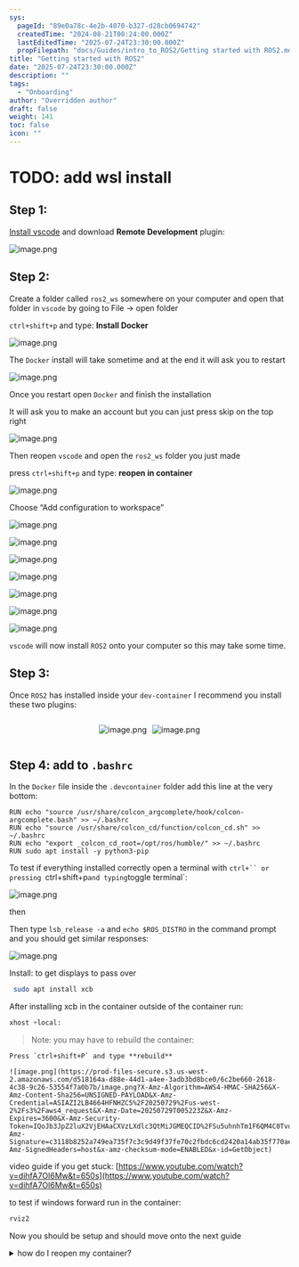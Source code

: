 ```yaml
---
sys:
  pageId: "89e0a78c-4e2b-4070-b327-d28cb0694742"
  createdTime: "2024-08-21T00:24:00.000Z"
  lastEditedTime: "2025-07-24T23:30:00.000Z"
  propFilepath: "docs/Guides/intro_to_ROS2/Getting started with ROS2.md"
title: "Getting started with ROS2"
date: "2025-07-24T23:30:00.000Z"
description: ""
tags:
  - "Onboarding"
author: "Overridden author"
draft: false
weight: 141
toc: false
icon: ""
---
```


# TODO: add wsl install

## Step 1:

[Install vscode](https://code.visualstudio.com/download) and download **Remote Development** plugin:

![image.png](https://prod-files-secure.s3.us-west-2.amazonaws.com/d518164a-d88e-44d1-a4ee-3adb3bd8bce0/efb52993-1881-4a40-b95e-6f020334f022/image.png?X-Amz-Algorithm=AWS4-HMAC-SHA256&X-Amz-Content-Sha256=UNSIGNED-PAYLOAD&X-Amz-Credential=ASIAZI2LB466TEYGBI7N%2F20250729%2Fus-west-2%2Fs3%2Faws4_request&X-Amz-Date=20250729T005218Z&X-Amz-Expires=3600&X-Amz-Security-Token=IQoJb3JpZ2luX2VjEHAaCXVzLXdlc3QtMiJIMEYCIQDDEfhLCbkxDkGoXOh%2BK0ksuiv1VLjKxepd4JLL3xtWZgIhALLtYrwpG1w9ISq9Xffy6oaD35uMQHAQ0RfTfvJOmkXbKogECJn%2F%2F%2F%2F%2F%2F%2F%2F%2F%2FwEQABoMNjM3NDIzMTgzODA1IgxA%2FYBJL7LvKtTwwo4q3AM4juOII0geTzElns7arCQUJl0NMWnw87hrhPI%2F%2FzbYWyBJCZa3%2BSIKkPbWDAz6%2BEfJDtIUIwEBaEUEMf5gWASlUHVVoChx%2FLGpnolQ3T5bZVNwwuAWsk6VFkaM%2FJyBIbHLfTmyIVpqdMsFcwL%2Bs0ZoGHRr49CF8F39WjiXah8uWQrDFoiZ7I5rfryGcMUOcGcaRPw7ofZ1v6SyR%2B%2B69RiHRNSOMRoxk%2F%2BhmQxkRHoDa7MKi37wPfWpaFYhcj4ls29wUgjxEHtuAHfKeDm2%2Fa%2B3JyIbNBhDuMSlZDxTuHCxZK9swg74sGIr%2FlGFqmKk%2FrgNG%2FG2Y2qufZX7c6ij1xZP6TWheHTVDLjqSNy%2FACMpC%2FtY7SJXakeVjF7pIqJqXtpFmPQraK53nKxxnltihH52qB9gJ2jZYls0OLLX4K42utwww0BTuf8cp29CB7lVwLxr9EDBSMJSJIkeVidDRYPU1VpoC2KIsOi3G4klUXSrTnmZMVIA96K5%2BWgwR6%2BWjxvfW%2BIIOKR00I5vbKJ6rS1u19DG4icvRuMAH62iwVPWZ84jXbB9CiCp0X1aPJ49LSgLz3wxaEWogSNu2Zam9ybI2biPRxRF%2BaXRyI4SCHBpw6MXcTwuT9B66ztriDC3n6DEBjqkAScpIAlU6ZUrbVzsvqHTCCNJAA51muo4%2FjNO74jEWHyU66T3%2FMIh5W5DW1u88yCB9Yf8lDlXJ88ZXIbGhXszwqxp%2B594o0%2Fip9%2Ft2w%2B3csZGVeBPmEYfIPtv1%2BYUApec64wAunEf3755OCiwLQnxEKJl3R1DXjfQtYcCpAUn8FyGPNFBeMh2cig9gFtULdKz2G0qgXacM38wylMIdd8NGnoqtKig&X-Amz-Signature=7d4558f861d8f1924e06f3f0ead2a437f396d700fe36b10cae77a668a766e6f8&X-Amz-SignedHeaders=host&x-amz-checksum-mode=ENABLED&x-id=GetObject)

## Step 2:

Create a folder called `ros2_ws` somewhere on your computer and open that folder in `vscode` by going to File → open folder 

`ctrl+shift+p` and type: **Install Docker**

![image.png](https://prod-files-secure.s3.us-west-2.amazonaws.com/d518164a-d88e-44d1-a4ee-3adb3bd8bce0/2269dc0e-1cd5-47ff-bceb-c04ad9b2eab0/image.png?X-Amz-Algorithm=AWS4-HMAC-SHA256&X-Amz-Content-Sha256=UNSIGNED-PAYLOAD&X-Amz-Credential=ASIAZI2LB466TEYGBI7N%2F20250729%2Fus-west-2%2Fs3%2Faws4_request&X-Amz-Date=20250729T005218Z&X-Amz-Expires=3600&X-Amz-Security-Token=IQoJb3JpZ2luX2VjEHAaCXVzLXdlc3QtMiJIMEYCIQDDEfhLCbkxDkGoXOh%2BK0ksuiv1VLjKxepd4JLL3xtWZgIhALLtYrwpG1w9ISq9Xffy6oaD35uMQHAQ0RfTfvJOmkXbKogECJn%2F%2F%2F%2F%2F%2F%2F%2F%2F%2FwEQABoMNjM3NDIzMTgzODA1IgxA%2FYBJL7LvKtTwwo4q3AM4juOII0geTzElns7arCQUJl0NMWnw87hrhPI%2F%2FzbYWyBJCZa3%2BSIKkPbWDAz6%2BEfJDtIUIwEBaEUEMf5gWASlUHVVoChx%2FLGpnolQ3T5bZVNwwuAWsk6VFkaM%2FJyBIbHLfTmyIVpqdMsFcwL%2Bs0ZoGHRr49CF8F39WjiXah8uWQrDFoiZ7I5rfryGcMUOcGcaRPw7ofZ1v6SyR%2B%2B69RiHRNSOMRoxk%2F%2BhmQxkRHoDa7MKi37wPfWpaFYhcj4ls29wUgjxEHtuAHfKeDm2%2Fa%2B3JyIbNBhDuMSlZDxTuHCxZK9swg74sGIr%2FlGFqmKk%2FrgNG%2FG2Y2qufZX7c6ij1xZP6TWheHTVDLjqSNy%2FACMpC%2FtY7SJXakeVjF7pIqJqXtpFmPQraK53nKxxnltihH52qB9gJ2jZYls0OLLX4K42utwww0BTuf8cp29CB7lVwLxr9EDBSMJSJIkeVidDRYPU1VpoC2KIsOi3G4klUXSrTnmZMVIA96K5%2BWgwR6%2BWjxvfW%2BIIOKR00I5vbKJ6rS1u19DG4icvRuMAH62iwVPWZ84jXbB9CiCp0X1aPJ49LSgLz3wxaEWogSNu2Zam9ybI2biPRxRF%2BaXRyI4SCHBpw6MXcTwuT9B66ztriDC3n6DEBjqkAScpIAlU6ZUrbVzsvqHTCCNJAA51muo4%2FjNO74jEWHyU66T3%2FMIh5W5DW1u88yCB9Yf8lDlXJ88ZXIbGhXszwqxp%2B594o0%2Fip9%2Ft2w%2B3csZGVeBPmEYfIPtv1%2BYUApec64wAunEf3755OCiwLQnxEKJl3R1DXjfQtYcCpAUn8FyGPNFBeMh2cig9gFtULdKz2G0qgXacM38wylMIdd8NGnoqtKig&X-Amz-Signature=c7a2e5850198dc04bbcdeba3e4a3645ea8cdaff9c1478ee7275434d8bee4af43&X-Amz-SignedHeaders=host&x-amz-checksum-mode=ENABLED&x-id=GetObject)

The `Docker` install will take sometime and at the end it will ask you to restart

![image.png](https://prod-files-secure.s3.us-west-2.amazonaws.com/d518164a-d88e-44d1-a4ee-3adb3bd8bce0/ed233f78-be33-4b1f-b89c-9c346c0e961e/image.png?X-Amz-Algorithm=AWS4-HMAC-SHA256&X-Amz-Content-Sha256=UNSIGNED-PAYLOAD&X-Amz-Credential=ASIAZI2LB466TEYGBI7N%2F20250729%2Fus-west-2%2Fs3%2Faws4_request&X-Amz-Date=20250729T005218Z&X-Amz-Expires=3600&X-Amz-Security-Token=IQoJb3JpZ2luX2VjEHAaCXVzLXdlc3QtMiJIMEYCIQDDEfhLCbkxDkGoXOh%2BK0ksuiv1VLjKxepd4JLL3xtWZgIhALLtYrwpG1w9ISq9Xffy6oaD35uMQHAQ0RfTfvJOmkXbKogECJn%2F%2F%2F%2F%2F%2F%2F%2F%2F%2FwEQABoMNjM3NDIzMTgzODA1IgxA%2FYBJL7LvKtTwwo4q3AM4juOII0geTzElns7arCQUJl0NMWnw87hrhPI%2F%2FzbYWyBJCZa3%2BSIKkPbWDAz6%2BEfJDtIUIwEBaEUEMf5gWASlUHVVoChx%2FLGpnolQ3T5bZVNwwuAWsk6VFkaM%2FJyBIbHLfTmyIVpqdMsFcwL%2Bs0ZoGHRr49CF8F39WjiXah8uWQrDFoiZ7I5rfryGcMUOcGcaRPw7ofZ1v6SyR%2B%2B69RiHRNSOMRoxk%2F%2BhmQxkRHoDa7MKi37wPfWpaFYhcj4ls29wUgjxEHtuAHfKeDm2%2Fa%2B3JyIbNBhDuMSlZDxTuHCxZK9swg74sGIr%2FlGFqmKk%2FrgNG%2FG2Y2qufZX7c6ij1xZP6TWheHTVDLjqSNy%2FACMpC%2FtY7SJXakeVjF7pIqJqXtpFmPQraK53nKxxnltihH52qB9gJ2jZYls0OLLX4K42utwww0BTuf8cp29CB7lVwLxr9EDBSMJSJIkeVidDRYPU1VpoC2KIsOi3G4klUXSrTnmZMVIA96K5%2BWgwR6%2BWjxvfW%2BIIOKR00I5vbKJ6rS1u19DG4icvRuMAH62iwVPWZ84jXbB9CiCp0X1aPJ49LSgLz3wxaEWogSNu2Zam9ybI2biPRxRF%2BaXRyI4SCHBpw6MXcTwuT9B66ztriDC3n6DEBjqkAScpIAlU6ZUrbVzsvqHTCCNJAA51muo4%2FjNO74jEWHyU66T3%2FMIh5W5DW1u88yCB9Yf8lDlXJ88ZXIbGhXszwqxp%2B594o0%2Fip9%2Ft2w%2B3csZGVeBPmEYfIPtv1%2BYUApec64wAunEf3755OCiwLQnxEKJl3R1DXjfQtYcCpAUn8FyGPNFBeMh2cig9gFtULdKz2G0qgXacM38wylMIdd8NGnoqtKig&X-Amz-Signature=07c105f8c8668dc57ec53eb53d4c37cb3b7cd7c4858821b7de7a4e2b39ab8d3d&X-Amz-SignedHeaders=host&x-amz-checksum-mode=ENABLED&x-id=GetObject)

Once you restart open `Docker` and finish the installation

It will ask you to make an account but you can just press skip on the top right

![image.png](https://prod-files-secure.s3.us-west-2.amazonaws.com/d518164a-d88e-44d1-a4ee-3adb3bd8bce0/21010ad9-1659-4fd9-9f59-9932a09b2a3d/image.png?X-Amz-Algorithm=AWS4-HMAC-SHA256&X-Amz-Content-Sha256=UNSIGNED-PAYLOAD&X-Amz-Credential=ASIAZI2LB466TEYGBI7N%2F20250729%2Fus-west-2%2Fs3%2Faws4_request&X-Amz-Date=20250729T005218Z&X-Amz-Expires=3600&X-Amz-Security-Token=IQoJb3JpZ2luX2VjEHAaCXVzLXdlc3QtMiJIMEYCIQDDEfhLCbkxDkGoXOh%2BK0ksuiv1VLjKxepd4JLL3xtWZgIhALLtYrwpG1w9ISq9Xffy6oaD35uMQHAQ0RfTfvJOmkXbKogECJn%2F%2F%2F%2F%2F%2F%2F%2F%2F%2FwEQABoMNjM3NDIzMTgzODA1IgxA%2FYBJL7LvKtTwwo4q3AM4juOII0geTzElns7arCQUJl0NMWnw87hrhPI%2F%2FzbYWyBJCZa3%2BSIKkPbWDAz6%2BEfJDtIUIwEBaEUEMf5gWASlUHVVoChx%2FLGpnolQ3T5bZVNwwuAWsk6VFkaM%2FJyBIbHLfTmyIVpqdMsFcwL%2Bs0ZoGHRr49CF8F39WjiXah8uWQrDFoiZ7I5rfryGcMUOcGcaRPw7ofZ1v6SyR%2B%2B69RiHRNSOMRoxk%2F%2BhmQxkRHoDa7MKi37wPfWpaFYhcj4ls29wUgjxEHtuAHfKeDm2%2Fa%2B3JyIbNBhDuMSlZDxTuHCxZK9swg74sGIr%2FlGFqmKk%2FrgNG%2FG2Y2qufZX7c6ij1xZP6TWheHTVDLjqSNy%2FACMpC%2FtY7SJXakeVjF7pIqJqXtpFmPQraK53nKxxnltihH52qB9gJ2jZYls0OLLX4K42utwww0BTuf8cp29CB7lVwLxr9EDBSMJSJIkeVidDRYPU1VpoC2KIsOi3G4klUXSrTnmZMVIA96K5%2BWgwR6%2BWjxvfW%2BIIOKR00I5vbKJ6rS1u19DG4icvRuMAH62iwVPWZ84jXbB9CiCp0X1aPJ49LSgLz3wxaEWogSNu2Zam9ybI2biPRxRF%2BaXRyI4SCHBpw6MXcTwuT9B66ztriDC3n6DEBjqkAScpIAlU6ZUrbVzsvqHTCCNJAA51muo4%2FjNO74jEWHyU66T3%2FMIh5W5DW1u88yCB9Yf8lDlXJ88ZXIbGhXszwqxp%2B594o0%2Fip9%2Ft2w%2B3csZGVeBPmEYfIPtv1%2BYUApec64wAunEf3755OCiwLQnxEKJl3R1DXjfQtYcCpAUn8FyGPNFBeMh2cig9gFtULdKz2G0qgXacM38wylMIdd8NGnoqtKig&X-Amz-Signature=6d3f4a88be6b22cd9315fb93c16da166156ca92d5f8ae5ea157a522215efef70&X-Amz-SignedHeaders=host&x-amz-checksum-mode=ENABLED&x-id=GetObject)

Then reopen `vscode` and open the `ros2_ws` folder you just made

press `ctrl+shift+p` and type: **reopen in container**

![image.png](https://prod-files-secure.s3.us-west-2.amazonaws.com/d518164a-d88e-44d1-a4ee-3adb3bd8bce0/4e93b8c2-41ad-488c-8095-c74205196118/image.png?X-Amz-Algorithm=AWS4-HMAC-SHA256&X-Amz-Content-Sha256=UNSIGNED-PAYLOAD&X-Amz-Credential=ASIAZI2LB466TEYGBI7N%2F20250729%2Fus-west-2%2Fs3%2Faws4_request&X-Amz-Date=20250729T005218Z&X-Amz-Expires=3600&X-Amz-Security-Token=IQoJb3JpZ2luX2VjEHAaCXVzLXdlc3QtMiJIMEYCIQDDEfhLCbkxDkGoXOh%2BK0ksuiv1VLjKxepd4JLL3xtWZgIhALLtYrwpG1w9ISq9Xffy6oaD35uMQHAQ0RfTfvJOmkXbKogECJn%2F%2F%2F%2F%2F%2F%2F%2F%2F%2FwEQABoMNjM3NDIzMTgzODA1IgxA%2FYBJL7LvKtTwwo4q3AM4juOII0geTzElns7arCQUJl0NMWnw87hrhPI%2F%2FzbYWyBJCZa3%2BSIKkPbWDAz6%2BEfJDtIUIwEBaEUEMf5gWASlUHVVoChx%2FLGpnolQ3T5bZVNwwuAWsk6VFkaM%2FJyBIbHLfTmyIVpqdMsFcwL%2Bs0ZoGHRr49CF8F39WjiXah8uWQrDFoiZ7I5rfryGcMUOcGcaRPw7ofZ1v6SyR%2B%2B69RiHRNSOMRoxk%2F%2BhmQxkRHoDa7MKi37wPfWpaFYhcj4ls29wUgjxEHtuAHfKeDm2%2Fa%2B3JyIbNBhDuMSlZDxTuHCxZK9swg74sGIr%2FlGFqmKk%2FrgNG%2FG2Y2qufZX7c6ij1xZP6TWheHTVDLjqSNy%2FACMpC%2FtY7SJXakeVjF7pIqJqXtpFmPQraK53nKxxnltihH52qB9gJ2jZYls0OLLX4K42utwww0BTuf8cp29CB7lVwLxr9EDBSMJSJIkeVidDRYPU1VpoC2KIsOi3G4klUXSrTnmZMVIA96K5%2BWgwR6%2BWjxvfW%2BIIOKR00I5vbKJ6rS1u19DG4icvRuMAH62iwVPWZ84jXbB9CiCp0X1aPJ49LSgLz3wxaEWogSNu2Zam9ybI2biPRxRF%2BaXRyI4SCHBpw6MXcTwuT9B66ztriDC3n6DEBjqkAScpIAlU6ZUrbVzsvqHTCCNJAA51muo4%2FjNO74jEWHyU66T3%2FMIh5W5DW1u88yCB9Yf8lDlXJ88ZXIbGhXszwqxp%2B594o0%2Fip9%2Ft2w%2B3csZGVeBPmEYfIPtv1%2BYUApec64wAunEf3755OCiwLQnxEKJl3R1DXjfQtYcCpAUn8FyGPNFBeMh2cig9gFtULdKz2G0qgXacM38wylMIdd8NGnoqtKig&X-Amz-Signature=26a1916e094c17e16bbe2abeeb00b2af0736937e42cad0e63f5d89ca357d9fb6&X-Amz-SignedHeaders=host&x-amz-checksum-mode=ENABLED&x-id=GetObject)

Choose “Add configuration to workspace”

![image.png](https://prod-files-secure.s3.us-west-2.amazonaws.com/d518164a-d88e-44d1-a4ee-3adb3bd8bce0/9560b282-5060-4989-ba37-97e7b2c22476/image.png?X-Amz-Algorithm=AWS4-HMAC-SHA256&X-Amz-Content-Sha256=UNSIGNED-PAYLOAD&X-Amz-Credential=ASIAZI2LB466TEYGBI7N%2F20250729%2Fus-west-2%2Fs3%2Faws4_request&X-Amz-Date=20250729T005218Z&X-Amz-Expires=3600&X-Amz-Security-Token=IQoJb3JpZ2luX2VjEHAaCXVzLXdlc3QtMiJIMEYCIQDDEfhLCbkxDkGoXOh%2BK0ksuiv1VLjKxepd4JLL3xtWZgIhALLtYrwpG1w9ISq9Xffy6oaD35uMQHAQ0RfTfvJOmkXbKogECJn%2F%2F%2F%2F%2F%2F%2F%2F%2F%2FwEQABoMNjM3NDIzMTgzODA1IgxA%2FYBJL7LvKtTwwo4q3AM4juOII0geTzElns7arCQUJl0NMWnw87hrhPI%2F%2FzbYWyBJCZa3%2BSIKkPbWDAz6%2BEfJDtIUIwEBaEUEMf5gWASlUHVVoChx%2FLGpnolQ3T5bZVNwwuAWsk6VFkaM%2FJyBIbHLfTmyIVpqdMsFcwL%2Bs0ZoGHRr49CF8F39WjiXah8uWQrDFoiZ7I5rfryGcMUOcGcaRPw7ofZ1v6SyR%2B%2B69RiHRNSOMRoxk%2F%2BhmQxkRHoDa7MKi37wPfWpaFYhcj4ls29wUgjxEHtuAHfKeDm2%2Fa%2B3JyIbNBhDuMSlZDxTuHCxZK9swg74sGIr%2FlGFqmKk%2FrgNG%2FG2Y2qufZX7c6ij1xZP6TWheHTVDLjqSNy%2FACMpC%2FtY7SJXakeVjF7pIqJqXtpFmPQraK53nKxxnltihH52qB9gJ2jZYls0OLLX4K42utwww0BTuf8cp29CB7lVwLxr9EDBSMJSJIkeVidDRYPU1VpoC2KIsOi3G4klUXSrTnmZMVIA96K5%2BWgwR6%2BWjxvfW%2BIIOKR00I5vbKJ6rS1u19DG4icvRuMAH62iwVPWZ84jXbB9CiCp0X1aPJ49LSgLz3wxaEWogSNu2Zam9ybI2biPRxRF%2BaXRyI4SCHBpw6MXcTwuT9B66ztriDC3n6DEBjqkAScpIAlU6ZUrbVzsvqHTCCNJAA51muo4%2FjNO74jEWHyU66T3%2FMIh5W5DW1u88yCB9Yf8lDlXJ88ZXIbGhXszwqxp%2B594o0%2Fip9%2Ft2w%2B3csZGVeBPmEYfIPtv1%2BYUApec64wAunEf3755OCiwLQnxEKJl3R1DXjfQtYcCpAUn8FyGPNFBeMh2cig9gFtULdKz2G0qgXacM38wylMIdd8NGnoqtKig&X-Amz-Signature=d521546dc9c06f8169021cb0075af220c01f48d852bd3a6fb86eb4a2fc3e845a&X-Amz-SignedHeaders=host&x-amz-checksum-mode=ENABLED&x-id=GetObject)

![image.png](https://prod-files-secure.s3.us-west-2.amazonaws.com/d518164a-d88e-44d1-a4ee-3adb3bd8bce0/2ee63f81-886b-48e8-a553-dc6e5eac99e4/image.png?X-Amz-Algorithm=AWS4-HMAC-SHA256&X-Amz-Content-Sha256=UNSIGNED-PAYLOAD&X-Amz-Credential=ASIAZI2LB466TEYGBI7N%2F20250729%2Fus-west-2%2Fs3%2Faws4_request&X-Amz-Date=20250729T005218Z&X-Amz-Expires=3600&X-Amz-Security-Token=IQoJb3JpZ2luX2VjEHAaCXVzLXdlc3QtMiJIMEYCIQDDEfhLCbkxDkGoXOh%2BK0ksuiv1VLjKxepd4JLL3xtWZgIhALLtYrwpG1w9ISq9Xffy6oaD35uMQHAQ0RfTfvJOmkXbKogECJn%2F%2F%2F%2F%2F%2F%2F%2F%2F%2FwEQABoMNjM3NDIzMTgzODA1IgxA%2FYBJL7LvKtTwwo4q3AM4juOII0geTzElns7arCQUJl0NMWnw87hrhPI%2F%2FzbYWyBJCZa3%2BSIKkPbWDAz6%2BEfJDtIUIwEBaEUEMf5gWASlUHVVoChx%2FLGpnolQ3T5bZVNwwuAWsk6VFkaM%2FJyBIbHLfTmyIVpqdMsFcwL%2Bs0ZoGHRr49CF8F39WjiXah8uWQrDFoiZ7I5rfryGcMUOcGcaRPw7ofZ1v6SyR%2B%2B69RiHRNSOMRoxk%2F%2BhmQxkRHoDa7MKi37wPfWpaFYhcj4ls29wUgjxEHtuAHfKeDm2%2Fa%2B3JyIbNBhDuMSlZDxTuHCxZK9swg74sGIr%2FlGFqmKk%2FrgNG%2FG2Y2qufZX7c6ij1xZP6TWheHTVDLjqSNy%2FACMpC%2FtY7SJXakeVjF7pIqJqXtpFmPQraK53nKxxnltihH52qB9gJ2jZYls0OLLX4K42utwww0BTuf8cp29CB7lVwLxr9EDBSMJSJIkeVidDRYPU1VpoC2KIsOi3G4klUXSrTnmZMVIA96K5%2BWgwR6%2BWjxvfW%2BIIOKR00I5vbKJ6rS1u19DG4icvRuMAH62iwVPWZ84jXbB9CiCp0X1aPJ49LSgLz3wxaEWogSNu2Zam9ybI2biPRxRF%2BaXRyI4SCHBpw6MXcTwuT9B66ztriDC3n6DEBjqkAScpIAlU6ZUrbVzsvqHTCCNJAA51muo4%2FjNO74jEWHyU66T3%2FMIh5W5DW1u88yCB9Yf8lDlXJ88ZXIbGhXszwqxp%2B594o0%2Fip9%2Ft2w%2B3csZGVeBPmEYfIPtv1%2BYUApec64wAunEf3755OCiwLQnxEKJl3R1DXjfQtYcCpAUn8FyGPNFBeMh2cig9gFtULdKz2G0qgXacM38wylMIdd8NGnoqtKig&X-Amz-Signature=d91aa41250c5188408c361078ce49339d77560cb28c1e72ef460a48567ed97f8&X-Amz-SignedHeaders=host&x-amz-checksum-mode=ENABLED&x-id=GetObject)

![image.png](https://prod-files-secure.s3.us-west-2.amazonaws.com/d518164a-d88e-44d1-a4ee-3adb3bd8bce0/e0fd626c-c8b6-4b2c-95d1-fa4c26514504/image.png?X-Amz-Algorithm=AWS4-HMAC-SHA256&X-Amz-Content-Sha256=UNSIGNED-PAYLOAD&X-Amz-Credential=ASIAZI2LB466TEYGBI7N%2F20250729%2Fus-west-2%2Fs3%2Faws4_request&X-Amz-Date=20250729T005218Z&X-Amz-Expires=3600&X-Amz-Security-Token=IQoJb3JpZ2luX2VjEHAaCXVzLXdlc3QtMiJIMEYCIQDDEfhLCbkxDkGoXOh%2BK0ksuiv1VLjKxepd4JLL3xtWZgIhALLtYrwpG1w9ISq9Xffy6oaD35uMQHAQ0RfTfvJOmkXbKogECJn%2F%2F%2F%2F%2F%2F%2F%2F%2F%2FwEQABoMNjM3NDIzMTgzODA1IgxA%2FYBJL7LvKtTwwo4q3AM4juOII0geTzElns7arCQUJl0NMWnw87hrhPI%2F%2FzbYWyBJCZa3%2BSIKkPbWDAz6%2BEfJDtIUIwEBaEUEMf5gWASlUHVVoChx%2FLGpnolQ3T5bZVNwwuAWsk6VFkaM%2FJyBIbHLfTmyIVpqdMsFcwL%2Bs0ZoGHRr49CF8F39WjiXah8uWQrDFoiZ7I5rfryGcMUOcGcaRPw7ofZ1v6SyR%2B%2B69RiHRNSOMRoxk%2F%2BhmQxkRHoDa7MKi37wPfWpaFYhcj4ls29wUgjxEHtuAHfKeDm2%2Fa%2B3JyIbNBhDuMSlZDxTuHCxZK9swg74sGIr%2FlGFqmKk%2FrgNG%2FG2Y2qufZX7c6ij1xZP6TWheHTVDLjqSNy%2FACMpC%2FtY7SJXakeVjF7pIqJqXtpFmPQraK53nKxxnltihH52qB9gJ2jZYls0OLLX4K42utwww0BTuf8cp29CB7lVwLxr9EDBSMJSJIkeVidDRYPU1VpoC2KIsOi3G4klUXSrTnmZMVIA96K5%2BWgwR6%2BWjxvfW%2BIIOKR00I5vbKJ6rS1u19DG4icvRuMAH62iwVPWZ84jXbB9CiCp0X1aPJ49LSgLz3wxaEWogSNu2Zam9ybI2biPRxRF%2BaXRyI4SCHBpw6MXcTwuT9B66ztriDC3n6DEBjqkAScpIAlU6ZUrbVzsvqHTCCNJAA51muo4%2FjNO74jEWHyU66T3%2FMIh5W5DW1u88yCB9Yf8lDlXJ88ZXIbGhXszwqxp%2B594o0%2Fip9%2Ft2w%2B3csZGVeBPmEYfIPtv1%2BYUApec64wAunEf3755OCiwLQnxEKJl3R1DXjfQtYcCpAUn8FyGPNFBeMh2cig9gFtULdKz2G0qgXacM38wylMIdd8NGnoqtKig&X-Amz-Signature=023f279c915b6453381754dac2d3d78e9afc33f33aff7a77c60cf2d241f96f36&X-Amz-SignedHeaders=host&x-amz-checksum-mode=ENABLED&x-id=GetObject)

![image.png](https://prod-files-secure.s3.us-west-2.amazonaws.com/d518164a-d88e-44d1-a4ee-3adb3bd8bce0/a2e13f50-d2ab-4719-a4c2-7ced634bfc9d/image.png?X-Amz-Algorithm=AWS4-HMAC-SHA256&X-Amz-Content-Sha256=UNSIGNED-PAYLOAD&X-Amz-Credential=ASIAZI2LB466TEYGBI7N%2F20250729%2Fus-west-2%2Fs3%2Faws4_request&X-Amz-Date=20250729T005218Z&X-Amz-Expires=3600&X-Amz-Security-Token=IQoJb3JpZ2luX2VjEHAaCXVzLXdlc3QtMiJIMEYCIQDDEfhLCbkxDkGoXOh%2BK0ksuiv1VLjKxepd4JLL3xtWZgIhALLtYrwpG1w9ISq9Xffy6oaD35uMQHAQ0RfTfvJOmkXbKogECJn%2F%2F%2F%2F%2F%2F%2F%2F%2F%2FwEQABoMNjM3NDIzMTgzODA1IgxA%2FYBJL7LvKtTwwo4q3AM4juOII0geTzElns7arCQUJl0NMWnw87hrhPI%2F%2FzbYWyBJCZa3%2BSIKkPbWDAz6%2BEfJDtIUIwEBaEUEMf5gWASlUHVVoChx%2FLGpnolQ3T5bZVNwwuAWsk6VFkaM%2FJyBIbHLfTmyIVpqdMsFcwL%2Bs0ZoGHRr49CF8F39WjiXah8uWQrDFoiZ7I5rfryGcMUOcGcaRPw7ofZ1v6SyR%2B%2B69RiHRNSOMRoxk%2F%2BhmQxkRHoDa7MKi37wPfWpaFYhcj4ls29wUgjxEHtuAHfKeDm2%2Fa%2B3JyIbNBhDuMSlZDxTuHCxZK9swg74sGIr%2FlGFqmKk%2FrgNG%2FG2Y2qufZX7c6ij1xZP6TWheHTVDLjqSNy%2FACMpC%2FtY7SJXakeVjF7pIqJqXtpFmPQraK53nKxxnltihH52qB9gJ2jZYls0OLLX4K42utwww0BTuf8cp29CB7lVwLxr9EDBSMJSJIkeVidDRYPU1VpoC2KIsOi3G4klUXSrTnmZMVIA96K5%2BWgwR6%2BWjxvfW%2BIIOKR00I5vbKJ6rS1u19DG4icvRuMAH62iwVPWZ84jXbB9CiCp0X1aPJ49LSgLz3wxaEWogSNu2Zam9ybI2biPRxRF%2BaXRyI4SCHBpw6MXcTwuT9B66ztriDC3n6DEBjqkAScpIAlU6ZUrbVzsvqHTCCNJAA51muo4%2FjNO74jEWHyU66T3%2FMIh5W5DW1u88yCB9Yf8lDlXJ88ZXIbGhXszwqxp%2B594o0%2Fip9%2Ft2w%2B3csZGVeBPmEYfIPtv1%2BYUApec64wAunEf3755OCiwLQnxEKJl3R1DXjfQtYcCpAUn8FyGPNFBeMh2cig9gFtULdKz2G0qgXacM38wylMIdd8NGnoqtKig&X-Amz-Signature=9587a2b436249cc8600fc1659f2c385d60c2474e90cf2c48aed96e53dc1c3243&X-Amz-SignedHeaders=host&x-amz-checksum-mode=ENABLED&x-id=GetObject)

![image.png](https://prod-files-secure.s3.us-west-2.amazonaws.com/d518164a-d88e-44d1-a4ee-3adb3bd8bce0/6cc478ad-aaba-4bf7-9fcc-403277ab896c/image.png?X-Amz-Algorithm=AWS4-HMAC-SHA256&X-Amz-Content-Sha256=UNSIGNED-PAYLOAD&X-Amz-Credential=ASIAZI2LB466TEYGBI7N%2F20250729%2Fus-west-2%2Fs3%2Faws4_request&X-Amz-Date=20250729T005218Z&X-Amz-Expires=3600&X-Amz-Security-Token=IQoJb3JpZ2luX2VjEHAaCXVzLXdlc3QtMiJIMEYCIQDDEfhLCbkxDkGoXOh%2BK0ksuiv1VLjKxepd4JLL3xtWZgIhALLtYrwpG1w9ISq9Xffy6oaD35uMQHAQ0RfTfvJOmkXbKogECJn%2F%2F%2F%2F%2F%2F%2F%2F%2F%2FwEQABoMNjM3NDIzMTgzODA1IgxA%2FYBJL7LvKtTwwo4q3AM4juOII0geTzElns7arCQUJl0NMWnw87hrhPI%2F%2FzbYWyBJCZa3%2BSIKkPbWDAz6%2BEfJDtIUIwEBaEUEMf5gWASlUHVVoChx%2FLGpnolQ3T5bZVNwwuAWsk6VFkaM%2FJyBIbHLfTmyIVpqdMsFcwL%2Bs0ZoGHRr49CF8F39WjiXah8uWQrDFoiZ7I5rfryGcMUOcGcaRPw7ofZ1v6SyR%2B%2B69RiHRNSOMRoxk%2F%2BhmQxkRHoDa7MKi37wPfWpaFYhcj4ls29wUgjxEHtuAHfKeDm2%2Fa%2B3JyIbNBhDuMSlZDxTuHCxZK9swg74sGIr%2FlGFqmKk%2FrgNG%2FG2Y2qufZX7c6ij1xZP6TWheHTVDLjqSNy%2FACMpC%2FtY7SJXakeVjF7pIqJqXtpFmPQraK53nKxxnltihH52qB9gJ2jZYls0OLLX4K42utwww0BTuf8cp29CB7lVwLxr9EDBSMJSJIkeVidDRYPU1VpoC2KIsOi3G4klUXSrTnmZMVIA96K5%2BWgwR6%2BWjxvfW%2BIIOKR00I5vbKJ6rS1u19DG4icvRuMAH62iwVPWZ84jXbB9CiCp0X1aPJ49LSgLz3wxaEWogSNu2Zam9ybI2biPRxRF%2BaXRyI4SCHBpw6MXcTwuT9B66ztriDC3n6DEBjqkAScpIAlU6ZUrbVzsvqHTCCNJAA51muo4%2FjNO74jEWHyU66T3%2FMIh5W5DW1u88yCB9Yf8lDlXJ88ZXIbGhXszwqxp%2B594o0%2Fip9%2Ft2w%2B3csZGVeBPmEYfIPtv1%2BYUApec64wAunEf3755OCiwLQnxEKJl3R1DXjfQtYcCpAUn8FyGPNFBeMh2cig9gFtULdKz2G0qgXacM38wylMIdd8NGnoqtKig&X-Amz-Signature=d1766257e74d1100a55b40d201a7d19077db09e541d10fb055d58fc215e05054&X-Amz-SignedHeaders=host&x-amz-checksum-mode=ENABLED&x-id=GetObject)

![image.png](https://prod-files-secure.s3.us-west-2.amazonaws.com/d518164a-d88e-44d1-a4ee-3adb3bd8bce0/53255b28-f75e-430f-b9e3-c0ac8577e42b/image.png?X-Amz-Algorithm=AWS4-HMAC-SHA256&X-Amz-Content-Sha256=UNSIGNED-PAYLOAD&X-Amz-Credential=ASIAZI2LB466TEYGBI7N%2F20250729%2Fus-west-2%2Fs3%2Faws4_request&X-Amz-Date=20250729T005218Z&X-Amz-Expires=3600&X-Amz-Security-Token=IQoJb3JpZ2luX2VjEHAaCXVzLXdlc3QtMiJIMEYCIQDDEfhLCbkxDkGoXOh%2BK0ksuiv1VLjKxepd4JLL3xtWZgIhALLtYrwpG1w9ISq9Xffy6oaD35uMQHAQ0RfTfvJOmkXbKogECJn%2F%2F%2F%2F%2F%2F%2F%2F%2F%2FwEQABoMNjM3NDIzMTgzODA1IgxA%2FYBJL7LvKtTwwo4q3AM4juOII0geTzElns7arCQUJl0NMWnw87hrhPI%2F%2FzbYWyBJCZa3%2BSIKkPbWDAz6%2BEfJDtIUIwEBaEUEMf5gWASlUHVVoChx%2FLGpnolQ3T5bZVNwwuAWsk6VFkaM%2FJyBIbHLfTmyIVpqdMsFcwL%2Bs0ZoGHRr49CF8F39WjiXah8uWQrDFoiZ7I5rfryGcMUOcGcaRPw7ofZ1v6SyR%2B%2B69RiHRNSOMRoxk%2F%2BhmQxkRHoDa7MKi37wPfWpaFYhcj4ls29wUgjxEHtuAHfKeDm2%2Fa%2B3JyIbNBhDuMSlZDxTuHCxZK9swg74sGIr%2FlGFqmKk%2FrgNG%2FG2Y2qufZX7c6ij1xZP6TWheHTVDLjqSNy%2FACMpC%2FtY7SJXakeVjF7pIqJqXtpFmPQraK53nKxxnltihH52qB9gJ2jZYls0OLLX4K42utwww0BTuf8cp29CB7lVwLxr9EDBSMJSJIkeVidDRYPU1VpoC2KIsOi3G4klUXSrTnmZMVIA96K5%2BWgwR6%2BWjxvfW%2BIIOKR00I5vbKJ6rS1u19DG4icvRuMAH62iwVPWZ84jXbB9CiCp0X1aPJ49LSgLz3wxaEWogSNu2Zam9ybI2biPRxRF%2BaXRyI4SCHBpw6MXcTwuT9B66ztriDC3n6DEBjqkAScpIAlU6ZUrbVzsvqHTCCNJAA51muo4%2FjNO74jEWHyU66T3%2FMIh5W5DW1u88yCB9Yf8lDlXJ88ZXIbGhXszwqxp%2B594o0%2Fip9%2Ft2w%2B3csZGVeBPmEYfIPtv1%2BYUApec64wAunEf3755OCiwLQnxEKJl3R1DXjfQtYcCpAUn8FyGPNFBeMh2cig9gFtULdKz2G0qgXacM38wylMIdd8NGnoqtKig&X-Amz-Signature=76f071aa836bf4dfbe23b9df4589549c64f0d25800b94e3dff4a59042a58e0f3&X-Amz-SignedHeaders=host&x-amz-checksum-mode=ENABLED&x-id=GetObject)

![image.png](https://prod-files-secure.s3.us-west-2.amazonaws.com/d518164a-d88e-44d1-a4ee-3adb3bd8bce0/7c562767-5af9-4ffb-97d1-327bcdf4ee00/image.png?X-Amz-Algorithm=AWS4-HMAC-SHA256&X-Amz-Content-Sha256=UNSIGNED-PAYLOAD&X-Amz-Credential=ASIAZI2LB466TEYGBI7N%2F20250729%2Fus-west-2%2Fs3%2Faws4_request&X-Amz-Date=20250729T005218Z&X-Amz-Expires=3600&X-Amz-Security-Token=IQoJb3JpZ2luX2VjEHAaCXVzLXdlc3QtMiJIMEYCIQDDEfhLCbkxDkGoXOh%2BK0ksuiv1VLjKxepd4JLL3xtWZgIhALLtYrwpG1w9ISq9Xffy6oaD35uMQHAQ0RfTfvJOmkXbKogECJn%2F%2F%2F%2F%2F%2F%2F%2F%2F%2FwEQABoMNjM3NDIzMTgzODA1IgxA%2FYBJL7LvKtTwwo4q3AM4juOII0geTzElns7arCQUJl0NMWnw87hrhPI%2F%2FzbYWyBJCZa3%2BSIKkPbWDAz6%2BEfJDtIUIwEBaEUEMf5gWASlUHVVoChx%2FLGpnolQ3T5bZVNwwuAWsk6VFkaM%2FJyBIbHLfTmyIVpqdMsFcwL%2Bs0ZoGHRr49CF8F39WjiXah8uWQrDFoiZ7I5rfryGcMUOcGcaRPw7ofZ1v6SyR%2B%2B69RiHRNSOMRoxk%2F%2BhmQxkRHoDa7MKi37wPfWpaFYhcj4ls29wUgjxEHtuAHfKeDm2%2Fa%2B3JyIbNBhDuMSlZDxTuHCxZK9swg74sGIr%2FlGFqmKk%2FrgNG%2FG2Y2qufZX7c6ij1xZP6TWheHTVDLjqSNy%2FACMpC%2FtY7SJXakeVjF7pIqJqXtpFmPQraK53nKxxnltihH52qB9gJ2jZYls0OLLX4K42utwww0BTuf8cp29CB7lVwLxr9EDBSMJSJIkeVidDRYPU1VpoC2KIsOi3G4klUXSrTnmZMVIA96K5%2BWgwR6%2BWjxvfW%2BIIOKR00I5vbKJ6rS1u19DG4icvRuMAH62iwVPWZ84jXbB9CiCp0X1aPJ49LSgLz3wxaEWogSNu2Zam9ybI2biPRxRF%2BaXRyI4SCHBpw6MXcTwuT9B66ztriDC3n6DEBjqkAScpIAlU6ZUrbVzsvqHTCCNJAA51muo4%2FjNO74jEWHyU66T3%2FMIh5W5DW1u88yCB9Yf8lDlXJ88ZXIbGhXszwqxp%2B594o0%2Fip9%2Ft2w%2B3csZGVeBPmEYfIPtv1%2BYUApec64wAunEf3755OCiwLQnxEKJl3R1DXjfQtYcCpAUn8FyGPNFBeMh2cig9gFtULdKz2G0qgXacM38wylMIdd8NGnoqtKig&X-Amz-Signature=aab799ea5c1edea21be24601ade9a34e31538a6f83bec6c31cc4df5d1df3116a&X-Amz-SignedHeaders=host&x-amz-checksum-mode=ENABLED&x-id=GetObject)

`vscode` will now install `ROS2` onto your computer so this may take some time.

## Step 3:

Once `ROS2` has installed inside your `dev-container` I recommend you install these two plugins:

<div style="display: flex;flex-direction: row; column-gap:10px; max-width: 630px;justify-content: center;">
<div>

![image.png](https://prod-files-secure.s3.us-west-2.amazonaws.com/d518164a-d88e-44d1-a4ee-3adb3bd8bce0/3fc3d550-5a54-4ba1-ba6b-faa01cdb7369/image.png?X-Amz-Algorithm=AWS4-HMAC-SHA256&X-Amz-Content-Sha256=UNSIGNED-PAYLOAD&X-Amz-Credential=ASIAZI2LB466UHLHZAEW%2F20250729%2Fus-west-2%2Fs3%2Faws4_request&X-Amz-Date=20250729T005222Z&X-Amz-Expires=3600&X-Amz-Security-Token=IQoJb3JpZ2luX2VjEHAaCXVzLXdlc3QtMiJHMEUCIQC8HR0ffIXvySf%2FGvR%2BWIlA17R9BxABxjdVj58gUHjU1gIgC7WHbF5Ksat%2BYMaReofjnWJqgC6EPmrIx7NMz6CHQDAqiAQImf%2F%2F%2F%2F%2F%2F%2F%2F%2F%2FARAAGgw2Mzc0MjMxODM4MDUiDOshh4%2FQp2DdfG43kyrcA85O9w4YX48W9uDIR0eenJY0cBAq97yYl7XYi03ficAvWMhNiKBbB90e9W000VOn5zBHlxV3IRIgp10Uzg7EsWZ9%2BeVIG1nf5lgh5Un7qR%2FvPIwTdUWNc8pyV2pNdvSkDNp7U8RkcPwDzncUoSxWuilcsJQTF0K%2Fq%2BSA1Ncz11LV%2FGUEx%2F6cb5NdsBTnKgKLOEdikmj4hE4XjFqzLtC6VoKOcGyArgVlhipMc9xfBpDLY55oIKU8%2FH27lxRmo%2FHGcdb%2BNlt6Dy4k3xqVwBvSV8l%2FvqIp1kabfnVfcbHcdAGr33c%2BFMdMc21l7ZaTjDrh9DXEiAzJLo%2FmGBmo47kTLId7tXPtdZ70KCpf7ysYZDypBABDAOgfQUtwv3P4sT7ydj3ANehtRgWCWD7Zwpuvq4V42ee6tCO2o9A0TIjcB8d%2F4QTu8gp3PBTQT6e%2F5BwqhLCelfTSf%2FGgqoR11OSRzD0whNN%2FQScsIx9oIvgS4wtU3OoFG4tV9RgXfrghHX2oyeUR8D1fdslBSwBEicRj35oNFC69fLJVe%2FXjNPn1aMQ0xNIxlP%2Bp7e8ED0PxE3pCgoRrJPuZMRH00sc0rlFZiS6UgaIh%2BYRjfHrG5M4u95fMdfu3shEHYn2ZcNhaMKOfoMQGOqUBDrqg%2Fpci7pKP3GlgYxTsk9KkWrXOCtytnXpRrbNcDlsEe9eCkrkFiBCcMOzjzszDv%2Fy2ErnTFME%2F05MDmLwBJpA%2BU480NNQXFUWdWtNLAWK9hOmsQKEDG2r0DOwJEDJS7u1AMjZKiF2yfIfDoiBd1ZHD9haU69B%2F7Up9gmJFqFrp2xD5yNDt9%2FkJ4u846bQ8xDUlDhTOzDnN7jCZIbZMNiR%2FGz0z&X-Amz-Signature=6964087da6d5686c38a8282f617ba3154f64bec3accda9ccc49e035ca2c711bc&X-Amz-SignedHeaders=host&x-amz-checksum-mode=ENABLED&x-id=GetObject)

</div>
<div>

![image.png](https://prod-files-secure.s3.us-west-2.amazonaws.com/d518164a-d88e-44d1-a4ee-3adb3bd8bce0/d994cc66-13c2-4093-a5a3-f84cf4601a82/image.png?X-Amz-Algorithm=AWS4-HMAC-SHA256&X-Amz-Content-Sha256=UNSIGNED-PAYLOAD&X-Amz-Credential=ASIAZI2LB4666IDWHXEZ%2F20250729%2Fus-west-2%2Fs3%2Faws4_request&X-Amz-Date=20250729T005223Z&X-Amz-Expires=3600&X-Amz-Security-Token=IQoJb3JpZ2luX2VjEHAaCXVzLXdlc3QtMiJHMEUCIQC43BCxDLZyYvHV1e4b5OOhdw9vlgb%2Br7qaFxb6ov0fuAIgKIUDKzuXUX%2BVhV6CY38LSGKXHkFWgwZjSLJ%2B5KdRoTIqiAQImf%2F%2F%2F%2F%2F%2F%2F%2F%2F%2FARAAGgw2Mzc0MjMxODM4MDUiDNixnabZ8%2BCxoGC0vCrcA1SerZ6fubdiVgVLRV4TF2FmwpjGTLuiPMWQJ8C7ghlocjzq4rL4nVET0Yakdo47Ydume8zObO6NC%2FOaBlN7rcsqanK%2Bn691H5X%2FT3erONsTCq21hTT47b24CGR69%2BhETzDOq%2BlvNeW6H6CTOV7sMYKZa48A8RRyqDNVENLWccD8Efji5xV05JKPKL3i%2BExiU3tAgXjcKUPiYog8Yya59WRWvxKdVKId8xVKQp%2BAiJ2hEa0fUCZc%2FzOj1wwte%2BLz9Dan4WLZ0P4yUWyjOLZUbw95wDnhhvmTfkHnVEjuQVc5IRUbkqr0QqQbL1Lqrywq4yd8VvE%2BCtkUV7VUjC51sVD75Y%2FJZg3KWWIXA6Kfq%2BYcfuHPcTTaXGxJOImTHbD8tn4kquBGeXvAP4S0t4wNGUJ1wf6EDKFmM8cc2KUG7N27%2BkAEx1H%2FaLF4RilrEjp3zTzPaxJcccVYDf2QGbYMBQCInzYVpc3egK6oik3shYzsBdRjWH50Q5W7D1lvIU4FLqMkICza3%2BPnYA9cCMMRO6ClTlFfEc1bsyeOVX02tZb05i6l7hMtD7vcs9UP5lk65lv%2FMzan5OXbv6UjBEjKHCzXBOApvVCKOBkA6%2B2LlDfCqx1iECa59IntesanMLWfoMQGOqUBYaQf%2BRfnNS0q9nBpO6O%2FGxzktP0fQaKuf1W8tkEIAKbDxx7%2F6mfZ7LQfKIjxNFt6keT44eeI9iawsCH6mhASEevfXHFH0lpCMjgMYOU%2FQSeGY5YWcQE6voQTRwEF0XlJGcLA7aqyUtFqMSWtYoWJYx4BSx8iB4ev0mtPmsAmMaE4%2FYXF%2BP1qXJBH5B%2FfT%2FPGA2KmHLaK61VlEnix9oKz3U91fCk6&X-Amz-Signature=4737da36faf8d61f081051a49144699aa9747953cdf2674669e41baf9f0d9f89&X-Amz-SignedHeaders=host&x-amz-checksum-mode=ENABLED&x-id=GetObject)

</div>
</div>

## Step 4: add to `.bashrc`

In the `Docker` file inside the `.devcontainer` folder add this line at the very bottom: 

```docker
RUN echo "source /usr/share/colcon_argcomplete/hook/colcon-argcomplete.bash" >> ~/.bashrc
RUN echo "source /usr/share/colcon_cd/function/colcon_cd.sh" >> ~/.bashrc
RUN echo "export _colcon_cd_root=/opt/ros/humble/" >> ~/.bashrc
RUN sudo apt install -y python3-pip 
```

To test if everything installed correctly open a terminal with `ctrl+`` or pressing `ctrl+shift+p` and typing `toggle terminal`:

![image.png](https://prod-files-secure.s3.us-west-2.amazonaws.com/d518164a-d88e-44d1-a4ee-3adb3bd8bce0/6a4943d8-b04e-4c02-9a58-775f3384d1a5/image.png?X-Amz-Algorithm=AWS4-HMAC-SHA256&X-Amz-Content-Sha256=UNSIGNED-PAYLOAD&X-Amz-Credential=ASIAZI2LB466TEYGBI7N%2F20250729%2Fus-west-2%2Fs3%2Faws4_request&X-Amz-Date=20250729T005218Z&X-Amz-Expires=3600&X-Amz-Security-Token=IQoJb3JpZ2luX2VjEHAaCXVzLXdlc3QtMiJIMEYCIQDDEfhLCbkxDkGoXOh%2BK0ksuiv1VLjKxepd4JLL3xtWZgIhALLtYrwpG1w9ISq9Xffy6oaD35uMQHAQ0RfTfvJOmkXbKogECJn%2F%2F%2F%2F%2F%2F%2F%2F%2F%2FwEQABoMNjM3NDIzMTgzODA1IgxA%2FYBJL7LvKtTwwo4q3AM4juOII0geTzElns7arCQUJl0NMWnw87hrhPI%2F%2FzbYWyBJCZa3%2BSIKkPbWDAz6%2BEfJDtIUIwEBaEUEMf5gWASlUHVVoChx%2FLGpnolQ3T5bZVNwwuAWsk6VFkaM%2FJyBIbHLfTmyIVpqdMsFcwL%2Bs0ZoGHRr49CF8F39WjiXah8uWQrDFoiZ7I5rfryGcMUOcGcaRPw7ofZ1v6SyR%2B%2B69RiHRNSOMRoxk%2F%2BhmQxkRHoDa7MKi37wPfWpaFYhcj4ls29wUgjxEHtuAHfKeDm2%2Fa%2B3JyIbNBhDuMSlZDxTuHCxZK9swg74sGIr%2FlGFqmKk%2FrgNG%2FG2Y2qufZX7c6ij1xZP6TWheHTVDLjqSNy%2FACMpC%2FtY7SJXakeVjF7pIqJqXtpFmPQraK53nKxxnltihH52qB9gJ2jZYls0OLLX4K42utwww0BTuf8cp29CB7lVwLxr9EDBSMJSJIkeVidDRYPU1VpoC2KIsOi3G4klUXSrTnmZMVIA96K5%2BWgwR6%2BWjxvfW%2BIIOKR00I5vbKJ6rS1u19DG4icvRuMAH62iwVPWZ84jXbB9CiCp0X1aPJ49LSgLz3wxaEWogSNu2Zam9ybI2biPRxRF%2BaXRyI4SCHBpw6MXcTwuT9B66ztriDC3n6DEBjqkAScpIAlU6ZUrbVzsvqHTCCNJAA51muo4%2FjNO74jEWHyU66T3%2FMIh5W5DW1u88yCB9Yf8lDlXJ88ZXIbGhXszwqxp%2B594o0%2Fip9%2Ft2w%2B3csZGVeBPmEYfIPtv1%2BYUApec64wAunEf3755OCiwLQnxEKJl3R1DXjfQtYcCpAUn8FyGPNFBeMh2cig9gFtULdKz2G0qgXacM38wylMIdd8NGnoqtKig&X-Amz-Signature=e93b926866f38cc19762906ebb699e06fbbc197622e53a10b78267ff8bddf989&X-Amz-SignedHeaders=host&x-amz-checksum-mode=ENABLED&x-id=GetObject)

then 

Then type `lsb_release -a` and `echo $ROS_DISTRO` in the command prompt and you should get similar responses:

![image.png](https://prod-files-secure.s3.us-west-2.amazonaws.com/d518164a-d88e-44d1-a4ee-3adb3bd8bce0/3e635dec-a805-4e85-8b9e-d000e5b71a4e/image.png?X-Amz-Algorithm=AWS4-HMAC-SHA256&X-Amz-Content-Sha256=UNSIGNED-PAYLOAD&X-Amz-Credential=ASIAZI2LB466TEYGBI7N%2F20250729%2Fus-west-2%2Fs3%2Faws4_request&X-Amz-Date=20250729T005218Z&X-Amz-Expires=3600&X-Amz-Security-Token=IQoJb3JpZ2luX2VjEHAaCXVzLXdlc3QtMiJIMEYCIQDDEfhLCbkxDkGoXOh%2BK0ksuiv1VLjKxepd4JLL3xtWZgIhALLtYrwpG1w9ISq9Xffy6oaD35uMQHAQ0RfTfvJOmkXbKogECJn%2F%2F%2F%2F%2F%2F%2F%2F%2F%2FwEQABoMNjM3NDIzMTgzODA1IgxA%2FYBJL7LvKtTwwo4q3AM4juOII0geTzElns7arCQUJl0NMWnw87hrhPI%2F%2FzbYWyBJCZa3%2BSIKkPbWDAz6%2BEfJDtIUIwEBaEUEMf5gWASlUHVVoChx%2FLGpnolQ3T5bZVNwwuAWsk6VFkaM%2FJyBIbHLfTmyIVpqdMsFcwL%2Bs0ZoGHRr49CF8F39WjiXah8uWQrDFoiZ7I5rfryGcMUOcGcaRPw7ofZ1v6SyR%2B%2B69RiHRNSOMRoxk%2F%2BhmQxkRHoDa7MKi37wPfWpaFYhcj4ls29wUgjxEHtuAHfKeDm2%2Fa%2B3JyIbNBhDuMSlZDxTuHCxZK9swg74sGIr%2FlGFqmKk%2FrgNG%2FG2Y2qufZX7c6ij1xZP6TWheHTVDLjqSNy%2FACMpC%2FtY7SJXakeVjF7pIqJqXtpFmPQraK53nKxxnltihH52qB9gJ2jZYls0OLLX4K42utwww0BTuf8cp29CB7lVwLxr9EDBSMJSJIkeVidDRYPU1VpoC2KIsOi3G4klUXSrTnmZMVIA96K5%2BWgwR6%2BWjxvfW%2BIIOKR00I5vbKJ6rS1u19DG4icvRuMAH62iwVPWZ84jXbB9CiCp0X1aPJ49LSgLz3wxaEWogSNu2Zam9ybI2biPRxRF%2BaXRyI4SCHBpw6MXcTwuT9B66ztriDC3n6DEBjqkAScpIAlU6ZUrbVzsvqHTCCNJAA51muo4%2FjNO74jEWHyU66T3%2FMIh5W5DW1u88yCB9Yf8lDlXJ88ZXIbGhXszwqxp%2B594o0%2Fip9%2Ft2w%2B3csZGVeBPmEYfIPtv1%2BYUApec64wAunEf3755OCiwLQnxEKJl3R1DXjfQtYcCpAUn8FyGPNFBeMh2cig9gFtULdKz2G0qgXacM38wylMIdd8NGnoqtKig&X-Amz-Signature=cd1f3030a183f381d4d4150c080ee3c86d77755216d0f667f65d94f1a61524a2&X-Amz-SignedHeaders=host&x-amz-checksum-mode=ENABLED&x-id=GetObject)

Install:  to get displays to pass over

```bash
 sudo apt install xcb
```

After installing xcb in the container outside of the container run:

```python
xhost +local:
```

> Note: you may have to rebuild the container:

	Press `ctrl+shift+P` and type **rebuild**

	![image.png](https://prod-files-secure.s3.us-west-2.amazonaws.com/d518164a-d88e-44d1-a4ee-3adb3bd8bce0/6c2be660-2618-4c38-9c26-53554f7a0b7b/image.png?X-Amz-Algorithm=AWS4-HMAC-SHA256&X-Amz-Content-Sha256=UNSIGNED-PAYLOAD&X-Amz-Credential=ASIAZI2LB4664HFNHZC5%2F20250729%2Fus-west-2%2Fs3%2Faws4_request&X-Amz-Date=20250729T005223Z&X-Amz-Expires=3600&X-Amz-Security-Token=IQoJb3JpZ2luX2VjEHAaCXVzLXdlc3QtMiJGMEQCID%2FSu5uhnhTm1F6QM4C0TvuOBBjqYl8W1kPkA24s4fj9AiB8J4rlcb9GjRrsM%2B17PwhFIB%2BhUZnYeIHgAfnnHCykxCqIBAiZ%2F%2F%2F%2F%2F%2F%2F%2F%2F%2F8BEAAaDDYzNzQyMzE4MzgwNSIMvDdt2ZYMGZHf9CKpKtwD4mDE30wilFVzZheO5v%2FkQkTfySho5Aejm%2BmViy6O5uApZLnWuoNzTmBQ5NFZ%2BTHazuv7CA9w6CHTOsMi04e1T5c9SEQGV4LWzk5FRsMOnAcEtm3rTd0fswuwP7me1P73vWTZcqN%2BO9faQbSOamPis2Ffy6kL05tdbFPvz2oKV8O%2Bj5fRoLOM0GYGZoHYbLY5mD7zHx2xrigN6fGtnHDRnOHN7rGdwaST1jNWbRIEMWy2xUfxCYA%2BAELQuFqxPPUi5mbPSyv0zzvJ7Q%2BYh4F%2Bo4%2FPtvNMK%2Fjpb0CYcNjp6NBC%2BJb%2BUfeYinnSWlMRHIMu0b8pvOI7hZgJyzTOdcYKN7b%2BqU8Av0BQolwp6pLrt1qvVZQTG%2BWptktcAzXzl6aX3RtwNd678dvvuvY0pzTDknv0nsG2xSMqTaJFW%2BVbhBX8ndbmWzXQJPcL10cA1c%2BIHB6%2BQfD3OtQ3twYVsCOuY9R7pHTCL2mmtfYd4WR3y8EzZgAhQzmpkIjDHloPAwOiop0znOZ3hHT6vfaEUbm66BE4c%2B28HLijjOEsXkietaXyiDGsH5NXhk4h8sLld8S8TRsxCVXBgjasyvPq4nSLMvtYyLGc2MWdTyTtibz6MlpN1OYJkcDzODCDfyIwup%2BgxAY6pgE9Fp7OcoSPx3fb%2BH9O5BZ0MM0LSvxkkaaImII1TOpFE4Jrx2smJnqeki1fvCN799qZ3jhx%2FJIYJa9ejwAQIzYLZ0DoUxLURXoA8KY2cDYUYR%2BtVL30Otlo7sL9y%2F6%2FmkzF3OW%2BE48oNE2oVo72MYZ59opGBSen1JOuIVleMnDtAi4PIpMSJNY%2FudJ9fXSNh8Ls5wvFjH%2F8602%2BXTTI3WGX70Tbw7Jf&X-Amz-Signature=c3118b8252a749ea735f7c3c9d49f37fe70c2fbdc6cd2420a14ab35f770aec0f&X-Amz-SignedHeaders=host&x-amz-checksum-mode=ENABLED&x-id=GetObject)

video guide if you get stuck: [https://www.youtube.com/watch?v=dihfA7Ol6Mw&t=650s](https://www.youtube.com/watch?v=dihfA7Ol6Mw&t=650s)

to test if windows forward run in the container:

```bash
rviz2
```

Now you should be setup and should move onto the next guide 

<details>
      <summary>how do I reopen my container?</summary>
      TODO:
  </details>
